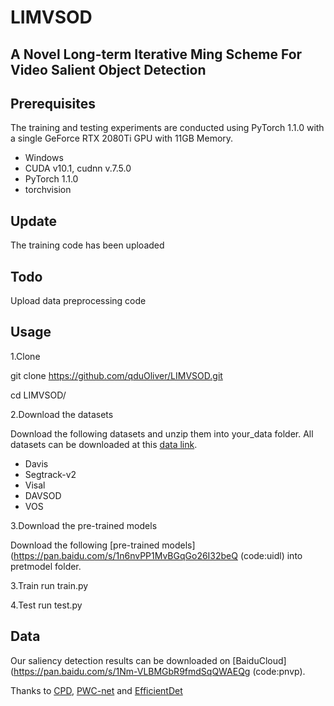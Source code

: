 
# LIMVSOD
## A Novel Long-term Iterative Ming Scheme For Video Salient Object Detection

## Prerequisites
The training and testing experiments are conducted using PyTorch 1.1.0 with a single GeForce RTX 2080Ti GPU with 11GB Memory.
* Windows
* CUDA v10.1, cudnn v.7.5.0
* PyTorch 1.1.0
* torchvision

## Update
The training code has been uploaded
## Todo
Upload data preprocessing code
## Usage
1.Clone

git clone https://github.com/qduOliver/LIMVSOD.git

cd LIMVSOD/

2.Download the datasets

Download the following datasets and unzip them into your_data folder.
All datasets can be downloaded at this [data link](http://dpfan.net/news/).

* Davis
* Segtrack-v2
* Visal
* DAVSOD
* VOS

3.Download the pre-trained models

Download the following [pre-trained models](https://pan.baidu.com/s/1n6nvPP1MvBGqGo26I32beQ (code:uidl) into pretmodel folder. 

3.Train
run train.py

4.Test
run test.py

## Data
Our saliency detection results can be downloaded on [BaiduCloud](https://pan.baidu.com/s/1Nm-VLBMGbR9fmdSqQWAEQg (code:pnvp). 


Thanks to [CPD](https://github.com/wuzhe71/CPD), [PWC-net](https://github.com/sniklaus/pytorch-pwc) and [EfficientDet](https://github.com/zylo117/Yet-Another-EfficientDet-Pytorch)



